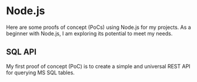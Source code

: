 # Node.js

Here are some proofs of concept (PoCs) using Node.js for my projects. As a beginner with Node.js, I am exploring its potential to meet my needs.

## SQL API

My first proof of concept (PoC) is to create a simple and universal REST API for querying MS SQL tables.
